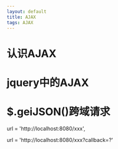 ```yaml
---
layout: default
title: AJAX
tags: AJAX
---
```


# 认识AJAX

# jquery中的AJAX

# $.geiJSON()跨域请求

url = 'http://localhost:8080/xxx',

url = 'http://localhost:8080/xxx?callback=?'